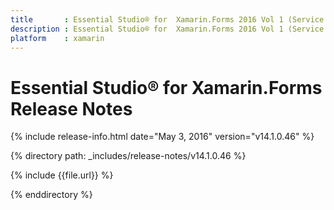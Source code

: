 ```yaml
---
title       : Essential Studio® for  Xamarin.Forms 2016 Vol 1 (Service Pack 1)Release Notes
description : Essential Studio® for  Xamarin.Forms 2016 Vol 1 (Service Pack 1)Release Notes
platform    : xamarin
---
```


# Essential Studio® for  Xamarin.Forms Release Notes

{% include release-info.html date="May 3, 2016" version="v14.1.0.46" %} 

{% directory path: _includes/release-notes/v14.1.0.46 %}

{% include {{file.url}} %}

{% enddirectory %}